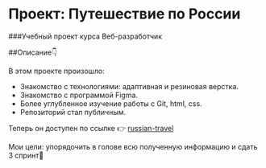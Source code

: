 # Проект: Путешествие по России

###Учебный проект курса Веб-разработчик

##Описание👇

В этом проекте произошло:

* Знакомство с технологиями: адаптивная и резиновая верстка.
* Знакомство с программой Figma.
* Более углубленное изучение работы с Git, html, css.
* Репозиторий стал публичным.

Теперь он доступен по ссылке :point_right: [russian-travel](https://jennimikka.github.io/russian-travel/index.html)

Мои цели: упорядочить в голове всю полученную информацию
 и сдать 3 спринт🎉

